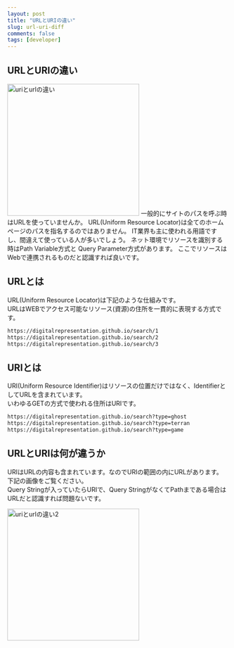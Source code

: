 ```yaml
---
layout: post
title: "URLとURIの違い"
slug: url-uri-diff
comments: false
tags: [developer]
---
```

## URLとURIの違い
<img src="https://drive.google.com/uc?export=view&id=1GDoTF_NzXa5Vfgc-63SX7EoVypdn3Rov" alt="uriとurlの違い"  width="300" >
一般的にサイトのパスを呼ぶ時はURLを使っていませんか。  
URL(Uniform Resource Locator)は全てのホームページのパスを指名するのではありません。
IT業界も主に使われる用語ですし、間違えて使っている人が多いでしょう。
ネット環境でリソースを識別する時はPath Variable方式と Query Parameter方式があります。  
ここでリソースはWebで連携されるものだと認識すれば良いです。  

## URLとは
URL(Uniform Resource Locator)は下記のような仕組みです。  
URLはWEBでアクセス可能なリソース(資源)の住所を一貫的に表現する方式です。  

```html
https://digitalrepresentation.github.io/search/1
https://digitalrepresentation.github.io/search/2
https://digitalrepresentation.github.io/search/3
```

## URIとは
URI(Uniform Resource Identifier)はリソースの位置だけではなく、IdentifierとしてURLを含まれています。  
いわゆるGETの方式で使われる住所はURIです。  

```html
https://digitalrepresentation.github.io/search?type=ghost
https://digitalrepresentation.github.io/search?type=terran
https://digitalrepresentation.github.io/search?type=game
```

## URLとURIは何が違うか
URIはURLの内容も含まれています。なのでURIの範囲の内にURLがあります。  
下記の画像をご覧ください。  
Query Stringが入っていたらURIで、Query StringがなくてPathまである場合はURLだと認識すれば問題ないです。  

<img src="https://drive.google.com/uc?export=view&id=1xXgMJNUvBlYQ0dXCiSoj82Wtshp0wZfN" alt="uriとurlの違い2"  width="300" >